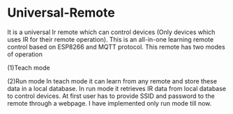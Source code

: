 # Universal-Remote
It is a universal Ir remote which can control devices (Only devices which uses IR for their remote operation). This is an all-in-one learning remote control based on ESP8266 and MQTT protocol. This remote has two modes of operation

(1)Teach mode

(2)Run mode
In teach mode it can learn from any remote and store these data in a local database. In run mode it retrieves IR data from local database to control devices. At first user has to provide SSID and password to the remote through a webpage. I have implemented only run mode till now.
